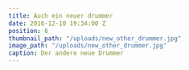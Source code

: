 ```yaml
---
title: Auch ein neuer drummer
date: 2016-12-10 19:34:00 Z
position: 6
thumbnail_path: "/uploads/new_other_drummer.jpg"
image_path: "/uploads/new_other_drummer.jpg"
caption: Der andere neue Drummer
---
```



